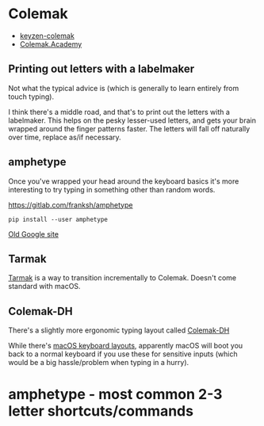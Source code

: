 
# Colemak

- [keyzen-colemak](https://first20hours.github.io/keyzen-colemak/)
- [Colemak.Academy](https://colemak.academy)


## Printing out letters with a labelmaker

Not what the typical advice is (which is generally to learn entirely from touch typing).

I think there's a middle road, and that's to print out the letters with a labelmaker. This helps on the pesky lesser-used letters, and gets your brain wrapped around the finger patterns faster. The letters will fall off naturally over time, replace as/if necessary.


## amphetype

Once you've wrapped your head around the keyboard basics it's more interesting to try typing in something other than random words.

<https://gitlab.com/franksh/amphetype>

```shell
pip install --user amphetype
```

[Old Google site](https://code.google.com/archive/p/amphetype/)


## Tarmak

[Tarmak](https://forum.colemak.com/topic/1858-learn-colemak-in-steps-with-the-tarmak-layouts/) is a way to transition incrementally to Colemak. Doesn't come standard with macOS.


## Colemak-DH

There's a slightly more ergonomic typing layout called [Colemak-DH](https://colemakmods.github.io/mod-dh/)

While there's [macOS keyboard layouts](https://github.com/ColemakMods/mod-dh/tree/master/macOS), apparently macOS will boot you back to a normal keyboard if you use these for sensitive inputs (which would be a big hassle/problem when typing in a hurry).


# amphetype - most common 2-3 letter shortcuts/commands